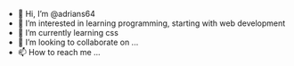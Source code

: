 - 👋 Hi, I’m @adrians64
- 👀 I’m interested in learning programming, starting with web development
- 🌱 I’m currently learning css
- 💞️ I’m looking to collaborate on ...
- 📫 How to reach me ...

<!---
adrians64/adrians64 is a ✨ special ✨ repository because its `README.md` (this file) appears on your GitHub profile.
You can click the Preview link to take a look at your changes.
--->
